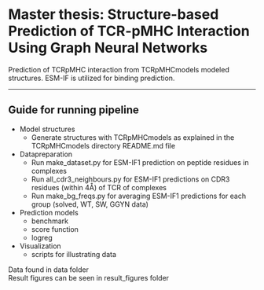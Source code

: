 # Master thesis: Structure-based Prediction of TCR-pMHC Interaction Using Graph Neural Networks
Prediction of TCRpMHC interaction from TCRpMHCmodels modeled structures. ESM-IF is utilized for binding prediction.

------------

Guide for running pipeline 
------------
- Model structures 
    + Generate structures with TCRpMHCmodels as explained in the TCRpMHCmodels directory README.md file 
- Datapreparation
    + Run make_dataset.py for ESM-IF1 prediction on peptide residues in complexes 
    + Run all_cdr3_neighbours.py for ESM-IF1 predictions on CDR3 residues (within 4Å) of TCR of complexes
    + Run make_bg_freqs.py for averaging ESM-IF1 predictions for each group (solved, WT, SW, GGYN data) 
- Prediction models
    + benchmark 
    + score function 
    + logreg 
- Visualization
    + scripts for illustrating data 

Data found in data folder \
Result figures can be seen in result_figures folder 
